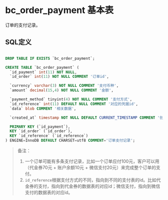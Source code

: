 # bc_order_payment 基本表

订单的支付记录。

## SQL定义

```sql

DROP TABLE IF EXISTS `bc_order_payment`;

CREATE TABLE `bc_order_payment` (
  `id_payment` int(11) NOT NULL,
  `id_order` int(11) NOT NULL COMMENT '订单id',

  `currency` varchar(3) NOT NULL COMMENT '支付币种',
  `amount` decimal(15,4) NOT NULL COMMENT '金额',

  `payment_method` tinyint(4) NOT NULL COMMENT '支付方式',
  `id_reference` int(11) DEFAULT NULL COMMENT '对应的凭据id',
  `data` blob COMMENT '相关数据',

  `created_at` timestamp NOT NULL DEFAULT CURRENT_TIMESTAMP COMMENT '创建时间',

  PRIMARY KEY (`id_payment`),
  KEY `id_order` (`id_order`),
  KEY `id_reference` (`id_reference`)
) ENGINE=InnoDB DEFAULT CHARSET=utf8 COMMENT='订单支付记录';

```

> 备注：
> 1. 一个订单可能有多条支付记录，比如一个订单应付100元，客户可以用（代金券70元 + 账户余额10元 + 微信支付20元）来完成整个订单的支付。
> 2. `id_reference`根据支付方式的不同，指向到不同的支付表的id。比如代金券的支付，指向到代金券的数据表的对应id；微信支付，指向到微信支付的数据表的对应id。
